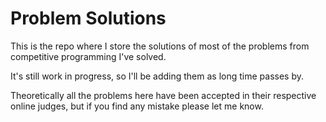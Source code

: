 # Problem Solutions
This is the repo where I store the solutions of most of the problems from competitive programming I've solved.

It's still work in progress, so I'll be adding them as long time passes by.

Theoretically all the problems here have been accepted in their respective online judges, but if you find any mistake please let me know.
